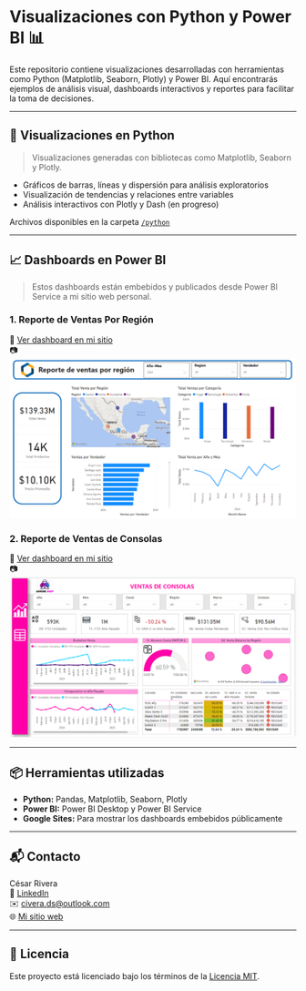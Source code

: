 # Visualizaciones con Python y Power BI 📊

Este repositorio contiene visualizaciones desarrolladas con herramientas como Python (Matplotlib, Seaborn, Plotly) y Power BI. Aquí encontrarás ejemplos de análisis visual, dashboards interactivos y reportes para facilitar la toma de decisiones.

---

## 🐍 Visualizaciones en Python

> Visualizaciones generadas con bibliotecas como Matplotlib, Seaborn y Plotly.

- Gráficos de barras, líneas y dispersión para análisis exploratorios
- Visualización de tendencias y relaciones entre variables
- Análisis interactivos con Plotly y Dash (en progreso)

Archivos disponibles en la carpeta [`/python`](./python)

---

## 📈 Dashboards en Power BI

> Estos dashboards están embebidos y publicados desde Power BI Service a mi sitio web personal.

### 1. Reporte de Ventas Por Región

🔗 [Ver dashboard en mi sitio](https://sites.google.com/view/civera-ds/display)  
📷 ![Dashboard PorRegion](./powerbi/por_region/PorRegion.png)

### 2. Reporte de Ventas de Consolas

🔗 [Ver dashboard en mi sitio](https://sites.google.com/view/civera-ds/display)  
📷 ![Dasboard gameshop](./powerbi/gameshop/Portada_GameShop.png)

---

## 📦 Herramientas utilizadas

- **Python:** Pandas, Matplotlib, Seaborn, Plotly
- **Power BI:** Power BI Desktop y Power BI Service
- **Google Sites:** Para mostrar los dashboards embebidos públicamente

---

## 📬 Contacto

César Rivera  
🔗 [LinkedIn](https://linkedin.com/in/civera08)  
✉️ civera.ds@outlook.com  
🌐 [Mi sitio web](https://sites.google.com/view/civera-ds)

---

## 📄 Licencia

Este proyecto está licenciado bajo los términos de la [Licencia MIT](./LICENSE).
